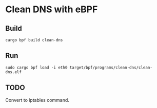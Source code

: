 # Clean DNS with eBPF

## Build
```
cargo bpf build clean-dns
```

## Run
```
sudo cargo bpf load -i eth0 target/bpf/programs/clean-dns/clean-dns.elf
```

## TODO
Convert to iptables command.
